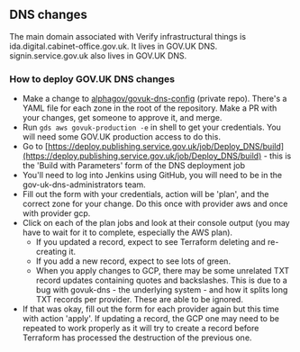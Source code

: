 ## DNS changes

The main domain associated with Verify infrastructural things is ida.digital.cabinet-office.gov.uk. It lives in GOV.UK DNS.
signin.service.gov.uk also lives in GOV.UK DNS.

### How to deploy GOV.UK DNS changes

* Make a change to [alphagov/govuk-dns-config](https://github.com/alphagov/govuk-dns-config) (private repo). There's a YAML file for each zone in the root of the repository. Make a PR with your changes, get someone to approve it, and merge.
* Run `gds aws govuk-production -e` in shell to get your credentials. You will need some GOV.UK production access to do this.
* Go to [https://deploy.publishing.service.gov.uk/job/Deploy_DNS/build](https://deploy.publishing.service.gov.uk/job/Deploy_DNS/build) - this is the 'Build with Parameters' form of the DNS deployment job
* You'll need to log into Jenkins using GitHub, you will need to be in the gov-uk-dns-administrators team.
* Fill out the form with your credentials, action will be 'plan', and the correct zone for your change. Do this once with provider aws and once with provider gcp.
* Click on each of the plan jobs and look at their console output (you may have to wait for it to complete, especially the AWS plan).
  * If you updated a record, expect to see Terraform deleting and re-creating it.
  * If you add a new record, expect to see lots of green.
  * When you apply changes to GCP, there may be some unrelated TXT record updates containing quotes and backslashes. This is due to a bug with govuk-dns - the underlying system - and how it splits long TXT records per provider. These are able to be ignored.
* If that was okay, fill out the form for each provider again but this time with action 'apply'. If updating a record, the GCP one may need to be repeated to work properly as it will try to create a record before Terraform has processed the destruction of the previous one.
